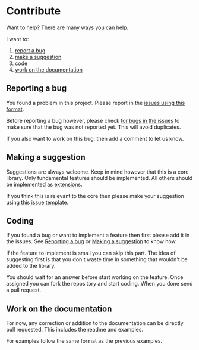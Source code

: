 # Contribute
Want to help?
There are many ways you can help.

I want to:
1. [report a bug](#Reporting-a-bug)
2. [make a suggestion](#Making-a-suggestion)
3. [code](#Coding)
4. [work on the documentation](#Work-on-the-documentation)



## Reporting a bug
You found a problem in this project. Please report in the [issues using this format](https://github.com/AndreJesusBrito/RegExpTemplate/issues/new?assignees=&labels=&template=bug_report.md&title=%5BBUG%5D).

Before reporting a bug however, please check [for bugs in the issues](https://github.com/AndreJesusBrito/RegExpTemplate/issues?q=is%3Aissue+label%3A%22bug%22) to make sure that the bug was not reported yet. This will avoid duplicates.

If you also want to work on this bug, then add a comment to let us know.



## Making a suggestion
Suggestions are always welcome. Keep in mind however that this is a core library. Only fundamental features should be implemented. All others should be implemented as [extensions](https://github.com/AndreJesusBrito/RegExpTemplate#Template-Extensions).

If you think this is relevant to the core then please make your suggestion using [this issue template](https://github.com/AndreJesusBrito/RegExpTemplate/issues/new?assignees=&labels=suggestion&template=suggestion.md).



## Coding
If you found a bug or want to implement a feature then first please add it in the issues. See [Reporting a bug]() or [Making a suggestion]() to know how.

If the feature to implement is small you can skip this part. The idea of suggesting first is that you don't waste time in something that wouldn't be added to the library.

You should wait for an answer before start working on the feature. Once assigned you can fork the repository and start coding. When you done send a pull request.



## Work on the documentation
For now, any correction or addition to the documentation can be directly pull requested. This includes the readme and examples.

For examples follow the same format as the previous examples.
